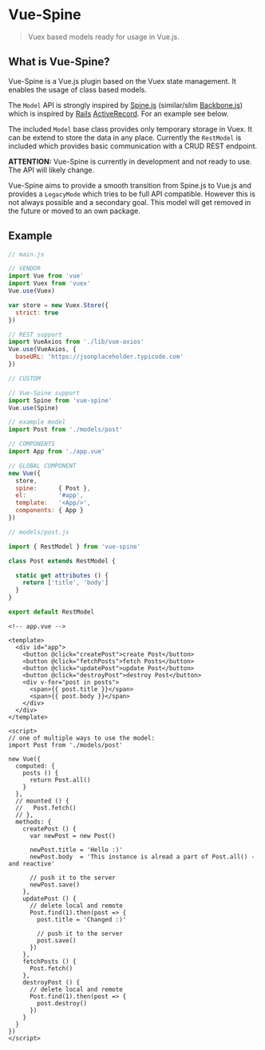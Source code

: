 # Vue-Spine

> Vuex based models ready for usage in Vue.js.

## What is Vue-Spine?

Vue-Spine is a Vue.js plugin based on the Vuex state management. It enables the usage of class based models.

The `Model` API is strongly inspired by [Spine.js](https://github.com/spine/spine) (similar/slim [Backbone.js](http://backbonejs.org/)) which is inspired by [Rails](https://github.com/rails/rails) [ActiveRecord](https://github.com/rails/rails/tree/master/activerecord). For an example see below.

The included `Model` base class provides only temporary storage in Vuex. It can be extend to store the data in any place. Currently the `RestModel` is included which provides basic communication with a CRUD REST endpoint.

__ATTENTION:__ Vue-Spine is currently in development and not ready to use. The API will likely change.

Vue-Spine aims to provide a smooth transition from Spine.js to Vue.js and provides a `LegacyMode` which tries to be full API compatible. However this is not always possible and a secondary goal. This model will get removed in the future or moved to an own package.

## Example

```js
// main.js

// VENDOR
import Vue from 'vue'
import Vuex from 'vuex'
Vue.use(Vuex)

var store = new Vuex.Store({
  strict: true
})

// REST support
import VueAxios from './lib/vue-axios'
Vue.use(VueAxios, {
  baseURL: 'https://jsonplaceholder.typicode.com'
})

// CUSTOM

// Vue-Spine support
import Spine from 'vue-spine'
Vue.use(Spine)

// example model
import Post from './models/post'

// COMPONENTS
import App from './app.vue'

// GLOBAL COMPONENT
new Vue({
  store,
  spine:      { Post },
  el:         '#app',
  template:   '<App/>',
  components: { App }
})
```

```js
// models/post.js

import { RestModel } from 'vue-spine'

class Post extends RestModel {

  static get attributes () {
    return ['title', 'body']
  }
}

export default RestModel
```

```vue
<!-- app.vue -->

<template>
  <div id="app">
    <button @click="createPost">create Post</button>
    <button @click="fetchPosts">fetch Posts</button>
    <button @click="updatePost">update Post</button>
    <button @click="destroyPost">destroy Post</button>
    <div v-for="post in posts">
      <span>{{ post.title }}</span>
      <span>{{ post.body }}</span>
    </div>
  </div>
</template>

<script>
// one of multiple ways to use the model:
import Post from './models/post'

new Vue({
  computed: {
    posts () {
      return Post.all()
    }
  },
  // mounted () {
  //   Post.fetch()
  // },
  methods: {
    createPost () {
      var newPost = new Post()

      newPost.title = 'Hello :)'
      newPost.body  = 'This instance is alread a part of Post.all() - and reactive'

      // push it to the server
      newPost.save()
    },
    updatePost () {
      // delete local and remote
      Post.find(1).then(post => {
        post.title = 'Changed :)'

        // push it to the server
        post.save()
      })
    },
    fetchPosts () {
      Post.fetch()
    },
    destroyPost () {
      // delete local and remote
      Post.find(1).then(post => {
        post.destroy()
      })
    }
  }
})
</script>
```
